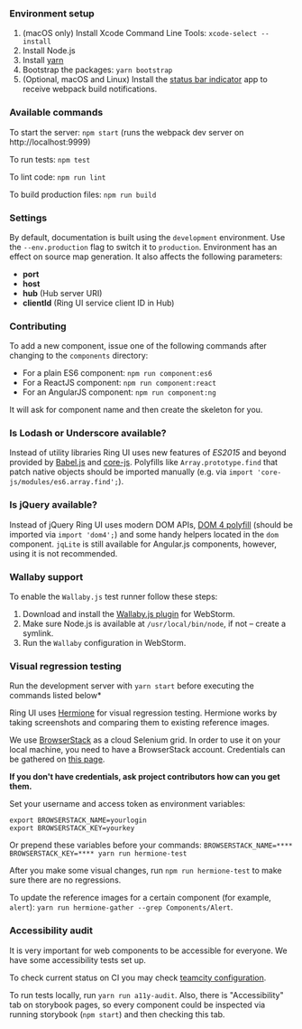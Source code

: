 ### Environment setup

1. (macOS only) Install Xcode Command Line Tools: `xcode-select --install`
2. Install Node.js
3. Install [yarn](https://yarnpkg.com/en/docs/install)
4. Bootstrap the packages: `yarn bootstrap`
5. (Optional, macOS and Linux) Install the [status bar indicator](https://github.com/roman01la/anybar-webpack#known-apps) app to receive webpack build notifications.

### Available commands

To start the server: `npm start` (runs the webpack dev server on http://localhost:9999)

To run tests: `npm test`

To lint code: `npm run lint`

To build production files: `npm run build`

### Settings

By default, documentation is built using the `development` environment. Use the `--env.production` flag to switch it to `production`. Environment has an effect on source map generation. It also affects the following parameters:

 * **port**
 * **host**
 * **hub** (Hub server URI)
 * **clientId** (Ring UI service client ID in Hub)

### Contributing

To add a new component, issue one of the following commands after changing to the `components` directory:
  * For a plain ES6 component: `npm run component:es6`
  * For a ReactJS component: `npm run component:react`
  * For an AngularJS component: `npm run component:ng`
  
It will ask for component name and then create the skeleton for you.

### Is Lodash or Underscore available?

Instead of utility libraries Ring UI uses new features of *ES2015* and beyond provided by [Babel.js](https://babeljs.io) and [core-js](https://github.com/zloirock/core-js/). Polyfills like `Array.prototype.find` that patch native objects should be imported manually (e.g. via `import 'core-js/modules/es6.array.find';`).

### Is jQuery available?

Instead of jQuery Ring UI uses modern DOM APIs, [DOM 4 polyfill](https://github.com/WebReflection/dom4) (should be imported via `import 'dom4';`) and some handy helpers located in the `dom` component. `jqLite` is still available for Angular.js components, however, using it is not recommended.

### Wallaby support

To enable the `Wallaby.js` test runner follow these steps:
 
1. Download and install the [Wallaby.js plugin](https://wallabyjs.com/) for WebStorm.
2. Make sure Node.js is available at `/usr/local/bin/node`, if not – create a symlink.  
3. Run the `Wallaby` configuration in WebStorm.

### Visual regression testing

Run the development server with `yarn start` before executing the commands listed below*

Ring UI uses [Hermione](https://github.com/gemini-testing/hermione) for visual regression testing. Hermione works by taking screenshots and comparing them to existing reference images. 

We use [BrowserStack](https://www.browserstack.com/) as a cloud Selenium grid. In order to use it on your local machine, you need to have a BrowserStack account. 
Credentials can be gathered on [this page](https://www.browserstack.com/accounts/settings).

**If you don't have credentials, ask project contributors how can you get them.**

Set your username and access token as environment variables:
```
export BROWSERSTACK_NAME=yourlogin
export BROWSERSTACK_KEY=yourkey
```
 
 Or prepend these variables before your commands:
 `BROWSERSTACK_NAME=**** BROWSERSTACK_KEY=**** yarn run hermione-test`

After you make some visual changes, run `npm run hermione-test` to make sure there are no regressions.

To update the reference images for a certain component (for example, `alert`):
`yarn run hermione-gather --grep Components/Alert`.

### Accessibility audit

It is very important for web components to be accessible for everyone. We have some accessibility tests set up.

To check current status on CI you may check [teamcity configuration](https://teamcity.jetbrains.com/buildConfiguration/JetBrainsUi_RingUi_A11yAudit).

To run tests locally, run `yarn run a11y-audit`. Also, there is "Accessibility" tab on storybook pages, 
so every component could be inspected via running storybook (`npm start`) and then checking this tab.
